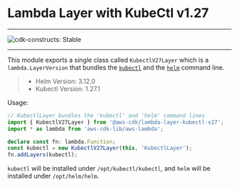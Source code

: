 # Lambda Layer with KubeCtl v1.27
<!--BEGIN STABILITY BANNER-->

---

![cdk-constructs: Stable](https://img.shields.io/badge/cdk--constructs-stable-success.svg?style=for-the-badge)

---

<!--END STABILITY BANNER-->

This module exports a single class called `KubectlV27Layer` which is a `lambda.LayerVersion` that
bundles the [`kubectl`](https://kubernetes.io/docs/reference/kubectl/kubectl/) and the
[`helm`](https://helm.sh/) command line.

> - Helm Version: 3.12.0
> - Kubectl Version: 1.27.1
>

Usage:

```ts
// KubectlLayer bundles the 'kubectl' and 'helm' command lines
import { KubectlV27Layer } from '@aws-cdk/lambda-layer-kubectl-v27';
import * as lambda from 'aws-cdk-lib/aws-lambda';

declare const fn: lambda.Function;
const kubectl = new KubectlV27Layer(this, 'KubectlLayer');
fn.addLayers(kubectl);
```

`kubectl` will be installed under `/opt/kubectl/kubectl`, and `helm` will be installed under `/opt/helm/helm`.

